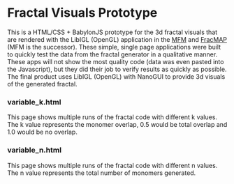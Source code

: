 # Fractal Visuals Prototype
This is a HTML/CSS + BabylonJS prototype for the 3d fractal visuals that are rendered with the LibIGL (OpenGL) application in the [MFM](https://github.com/christopher-hayes/fracmap) and [FracMAP](https://github.com/christopher-hayes/fracmap) (MFM is the successor). These simple, single page applications were built to quickly test the data from the fractal generator in a qualitative manner. These apps will not show the most quality code (data was even pasted into the Javascript), but they did their job to verify results as quickly as possible. The final product uses LibIGL (OpenGL) with NanoGUI to provide 3d visuals of the generated fractal.

### variable_k.html

This page shows multiple runs of the fractal code with different k values. The k value represents the monomer overlap, 0.5 would be total overlap and 1.0 would be no overlap.

### variable_n.html

This page shows multiple runs of the fractal code with different n values. The n value represents the total number of monomers generated.
